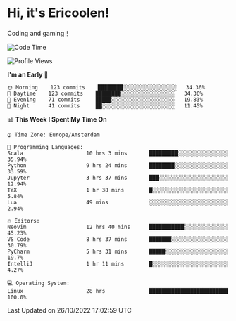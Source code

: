 # Hi, it's Ericoolen!
Coding and gaming！

<!--START_SECTION:waka-->
![Code Time](http://img.shields.io/badge/Code%20Time-490%20hrs%2022%20mins-blue)

![Profile Views](http://img.shields.io/badge/Profile%20Views-10-blue)

**I'm an Early 🐤** 

```text
🌞 Morning    123 commits    ████████░░░░░░░░░░░░░░░░░   34.36% 
🌆 Daytime    123 commits    ████████░░░░░░░░░░░░░░░░░   34.36% 
🌃 Evening    71 commits     █████░░░░░░░░░░░░░░░░░░░░   19.83% 
🌙 Night      41 commits     ██░░░░░░░░░░░░░░░░░░░░░░░   11.45%

```


📊 **This Week I Spent My Time On** 

```text
⌚︎ Time Zone: Europe/Amsterdam

💬 Programming Languages: 
Scala                    10 hrs 3 mins       █████████░░░░░░░░░░░░░░░░   35.94% 
Python                   9 hrs 24 mins       ████████░░░░░░░░░░░░░░░░░   33.59% 
Jupyter                  3 hrs 37 mins       ███░░░░░░░░░░░░░░░░░░░░░░   12.94% 
TeX                      1 hr 38 mins        █░░░░░░░░░░░░░░░░░░░░░░░░   5.84% 
Lua                      49 mins             ░░░░░░░░░░░░░░░░░░░░░░░░░   2.94%

🔥 Editors: 
Neovim                   12 hrs 40 mins      ███████████░░░░░░░░░░░░░░   45.23% 
VS Code                  8 hrs 37 mins       ███████░░░░░░░░░░░░░░░░░░   30.79% 
PyCharm                  5 hrs 31 mins       █████░░░░░░░░░░░░░░░░░░░░   19.7% 
IntelliJ                 1 hr 11 mins        █░░░░░░░░░░░░░░░░░░░░░░░░   4.27%

💻 Operating System: 
Linux                    28 hrs              █████████████████████████   100.0%

```


 Last Updated on 26/10/2022 17:02:59 UTC
<!--END_SECTION:waka-->

